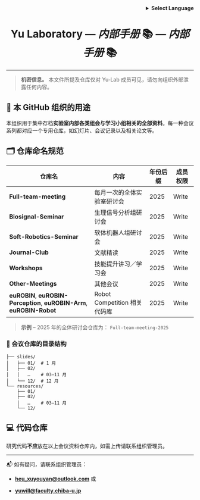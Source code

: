 <!-- Language selector -->

<div align="right">
  <details>
    <summary><strong>Select Language</strong></summary>
    <p>
      <a href="README_internal.md">English</a><br>
      <a href="README_internal.ja.md">日本語</a><br>
      <strong>中文</strong>
    </p>
  </details>
</div>

<h1 align="center">Yu Laboratory — <em>内部手册</em> 📚 — <em>内部手册</em> 📚</h1>

---

> **机密信息。** 本文件所提及仓库仅对 Yu‑Lab 成员可见，请勿向组织外部泄露任何内容。

## 📌 本 GitHub 组织的用途

本组织用于集中存档**实验室内部各类组会与学习小组相关的全部资料**。每一种会议系列都对应一个专用仓库，如幻灯片、会议记录以及相关论文等。

## 🗂️ 仓库命名规范

| 仓库名 | 内容 | 年份后缀 | 成员权限 |
| --- | --- | --- | --- |
| **Full-team-meeting** | 每月一次的全体实验室研讨会 | 2025 | Write |
| **Biosignal-Seminar** | 生理信号分析组研讨会 | 2025 | Write |
| **Soft-Robotics-Seminar** | 软体机器人组研讨会 | 2025 | Write |
| **Journal-Club** | 文献精读 | 2025 | Write |
| **Workshops** | 技能提升讲习／学习会 | 2025 | Write |
| **Other-Meetings** | 其他会议 | 2025 | Write |
| **euROBIN**, **euROBIN-Perception**, **euROBIN-Arm**, **euROBIN-Robot** | Robot Competition 相关代码库 | 2025 | Write |

> **示例** – 2025 年的全体研讨会仓库为： `Full-team-meeting-2025`

### 📁 会议仓库的目录结构

```
├── slides/
│   ├── 01/  # 1 月
│   ├── 02/
│   │   …    # 03–11 月
│   └── 12/  # 12 月
└── resources/
    ├── 01/
    ├── 02/
    │   …    # 03–11 月
    └── 12/
```

## 💻 代码仓库

研究代码**不应**放在以上会议资料仓库内，如需上传请联系组织管理员。

---

📬 如有疑问，请联系组织管理员：

- **[heu_xuyouyan@outlook.com](mailto:infrastructure@yu-lab.local)** 或
  
- **[yuwill@faculty.chiba-u.jp](mailto:infrastructure@yu-lab.local)**
